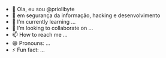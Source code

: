- 👋 Ola, eu sou @priolibyte
- 👀 em segurança da informação, hacking e desenvolvimento 
- 🌱 I’m currently learning ...
- 💞️ I’m looking to collaborate on ...
- 📫 How to reach me ...
- 😄 Pronouns: ...
- ⚡ Fun fact: ...

<!---
priolibyte/priolibyte is a ✨ special ✨ repository because its `README.md` (this file) appears on your GitHub profile.
You can click the Preview link to take a look at your changes.
--->
